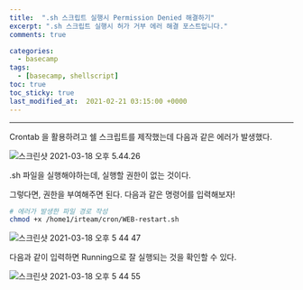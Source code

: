 ```yaml
---
title:  ".sh 스크립트 실행시 Permission Denied 해결하기"
excerpt: ".sh 스크립트 실행시 허가 거부 에러 해결 포스트입니다."
comments: true

categories:
  - basecamp
tags: 
  - [basecamp, shellscript]
toc: true
toc_sticky: true
last_modified_at:  2021-02-21 03:15:00 +0000
---
```


---

Crontab 을 활용하려고 쉘 스크립트를 제작했는데 다음과 같은 에러가 발생했다.

![스크린샷 2021-03-18 오후 5.44.26](https://user-images.githubusercontent.com/32683894/111756031-1831d100-88dd-11eb-8b07-cfddcc6731f6.png)

.sh 파일을 실행해야하는데, 실행할 권한이 없는 것이다. 

그렇다면, 권한을 부여해주면 된다. 다음과 같은 명령어를 입력해보자!

```sh
# 에러가 발생한 파일 경로 작성
chmod +x /home1/irteam/cron/WEB-restart.sh
```

![스크린샷 2021-03-18 오후 5 44 47](https://user-images.githubusercontent.com/32683894/111756085-2849b080-88dd-11eb-807e-f685f17fc03d.png)

다음과 같이 입력하면 Running으로 잘 실행되는 것을 확인할 수 있다. 

![스크린샷 2021-03-18 오후 5 44 55](https://user-images.githubusercontent.com/32683894/111756110-30a1eb80-88dd-11eb-81f3-6777903299f0.png)